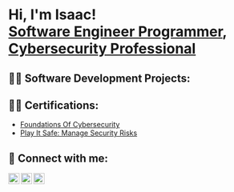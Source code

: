 <h1>Hi, I'm Isaac! <br/><a href="https://github.com/IsaacAdeleke-coding">Software Engineer Programmer</a>, <a href="https://www.linkedin.com/in/isaac-adeleke/">Cybersecurity Professional</a>

<h2>👨‍💻 Software Development Projects:</h2>


<h2>👨‍💻 Certifications:</h2>

- [Foundations Of Cybersecurity](https://coursera.org/share/1550e5307bc1b890bbb0612ff2e5a2cf)
- [Play It Safe: Manage Security Risks](https://coursera.org/share/b3728129c1a252f0f48242df60e3a9aa)






<h2> 🤳 Connect with me:</h2>

[<img align="left" alt="JoshMadakor | Twitter" width="22px" src="https://cdn.jsdelivr.net/npm/simple-icons@v3/icons/twitter.svg" />][twitter]
[<img align="left" alt="JoshMadakor | LinkedIn" width="22px" src="https://cdn.jsdelivr.net/npm/simple-icons@v3/icons/linkedin.svg" />][linkedin]
[<img align="left" alt="JoshMadakor | Instagram" width="22px" src="https://cdn.jsdelivr.net/npm/simple-icons@v3/icons/instagram.svg" />][instagram]

[twitter]: https://twitter.com/IsaacAdeleke_T
[instagram]: https://www.instagram.com/djfaaji__/
[linkedin]: https://linkedin.com/in/isaac-adeleke

